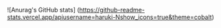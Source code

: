 ![Anurag's GitHub stats]
(https://github-readme-stats.vercel.app/apiusername=haruki-Nshow_icons=true&theme=cobalt)

<!---
haruki-N/haruki-N is a ✨ special ✨ repository because its `README.md` (this file) appears on your GitHub profile.
You can click the Preview link to take a look at your changes.
--->
